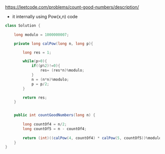 https://leetcode.com/problems/count-good-numbers/description/

* it internally using Pow(x,n) code

```java
class Solution {
    
    long modulo = 1000000007; 

    private long calPow(long n, long p){

        long res = 1;

        while(p>0){
            if((p%2)!=0){
                res= (res*n)%modulo;
            }
            n = (n*n)%modulo;
            p = p/2;
        }

        return res;
    }


    public int countGoodNumbers(long n) {
        
        long countOf4 = n/2;
        long countOf5 = n - countOf4;
        
        return (int)((calPow(4, countOf4) * calPow(5, countOf5))%modulo);
    }
}
```